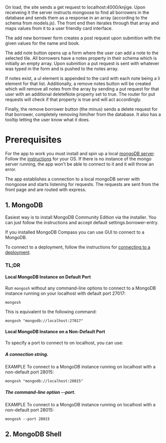On load, the site sends a get request to localhost:4000/knjige. Upon receiveing it the server instructs mongoose to find all borrowers in the database and sends them as a response in an array (according to the schema from models.js). The front end then iterates through that array and maps values from it to a user friendly card interface.

The add new borrower form creates a post request upon submition with the given values for the name and book.

The add note button opens up a form where the user can add a note to the selected tile. All borrowers have a notes property in their schema which is initially an empty array. Upon submition a put request is sent with whatever was typed in the form and is pushed to the notes array.

If notes exist, a ul element is appended to the card with each note being a li element for that list. Additionally, a remove notes button will be created which will remove all notes from the array by sending a put request for that user with an additional deleteNote property set to true. The router for put requests will check if that property is true and will act accordingly.

Finally, the remove borrower button (the minus) sends a delete request for that borrower, completely removing him/her from the database. It also has a tooltip letting the user know what it does.

# Prerequisites

For the app to work you must install and spin up a local [mongoDB server](https://www.mongodb.com/try/download/community).
Follow the [instructions](https://docs.mongodb.com/manual/administration/install-community/) for your OS. If there is no instance of the mongo server running, the app won't be able to connect to it and it will throw an error.

The app establishes a connection to a local mongoDB server with mongoose and starts listening for requests. The requests are sent from the front page and are routed with express.

## 1. MongoDB

Easiest way is to install MongoDB Community Edition via the installer. You can just follow the instructions and accept default settings.borrower-entry.

If you installed MongoDB Compass you can use GUI to connect to a MongoDB.

To connect to a deployment, follow the instructions for [connecting to a deployment](https://docs.mongodb.com/mongodb-shell/connect/#std-label-mdb-shell-connect).

### TL;DR

#### Local MongoDB Instance on Default Port

Run `mongosh` without any command-line options to connect to a MongoDB instance running on your localhost with default port 27017:

`mongosh`

This is equivalent to the following command:

`mongosh "mongodb://localhost:27017"`

#### Local MongoDB Instance on a Non-Default Port

To specify a port to connect to on localhost, you can use:

##### A connection string.

EXAMPLE
To connect to a MongoDB instance running on localhost with a non-default port 28015:

`mongosh "mongodb://localhost:28015"`

##### The command-line option --port.

EXAMPLE
To connect to a MongoDB instance running on localhost with a non-default port 28015:

`mongosh --port 28015`

## 2. MongoDB Shell
